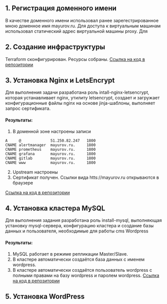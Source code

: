 ## 1. Регистрация доменного имени
В качестве доменного имени использовал ранее зарегестрированное мною доменное имя mayurov.ru. Для доступа к виртуальным машинам использовал статический адрес виртуальной машины proxy. Для

## 2. Создание инфраструктуры
Terraform сконфигурирован. Ресурсы собраны.
[Ссылка на код в репозитории](./terraform/)

## 3. Установка Nginx и LetsEncrypt

Для выполнения задачи разработана роль intall-nginx-letsencrypt, которая устанавливает nginx, утилиту letsencrypt, создает и загружает конфигурационные файлы nginx на основе jinja-шаблоны, выполняет запрос сертификата.

#### Результаты:

1. В доменной зоне настроены записи
 ```
A     @             51.250.82.247   1800
CNAME alertmanager  mayurov.ru.     1800
CNAME prometheus    mayurov.ru.     1800
CNAME grafana       mayurov.ru.     1800
CNAME gitlab        mayurov.ru.     1800
CNAME www           mayurov.ru.     1800
```
2. Upstream настроены
3. Сертификат получен. Ссылки вида htts://mayurov.ru открываются в браузере


[Ссылка на код в репозитории](./ansible/roles/intall-nginx-letsencrypt/)

## 4. Установка кластера MySQL
Для выполнения задания разработана роль install-mysql, выполняющая установку mysql-сервера, конфигурацию кластера и создание базы данных и пользователя, необходимые для работы cms Wordpress

#### Результаты:
1. MySQL работает в режиме репликации Master/Slave.
1. В кластере автоматически создаётся база данных c именем wordpress.
1. В кластере автоматически создаётся пользователь wordpress с полными правами на базу wordpress и паролем wordpress.
[Ссылка на код в репозитории](./ansible/roles/install-mysql/)

## 5. Установка WordPress